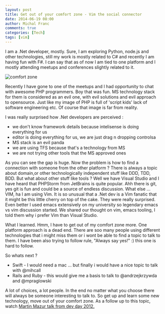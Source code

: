 ```yaml
---
layout: post
title: Get out of your comfort zone - Vim the social connector
date: 2014-06-19 08:00
author: Michal Franc
comments: true
categories: [Tech]
tags: [vim]
---
```

I am a .Net developer, mostly. Sure, I am exploring Python, node.js and other technologies, still my work is mostly related to C# and recently I am having fun with F#. I can say that as of now I am tied to one platform and I mostly attending meetups and conferences slightly related to it.

<img class="aligncenter" src="http://imagizer.imageshack.us/scaled/landing/876/l8oiu.jpg" alt="comfort zone" />

Recently I have gone to one of the meetups and I had opportunity to chat with awesome PHP programmers. Boy that was fun. MS technology stack for them is considered as an evil one, with evil solutions and evil approach to opensource. Just like my image of PHP is full of 'script kids' lack of software engineering etc. Of course that image is far from reality.

I was really surprised how .Net developers are perceived :
<ul>
	<li>we don't know framework details because intelisense is doing everything for us</li>
	<li>editor is doing everything for us, we are just drag n dropping controlsa</li>
	<li>MS stack is an evil panda</li>
	<li>we are using TFS because that's a technology from MS</li>
	<li>we are not trying other tools that the MS approved ones</li>
</ul>
As you can see the gap is huge. Now the problem is how to find a connection with someone from the other platform ? There is always a topic about domain,or other technologically independent stuff like DDD, TDD, BDD. But what about other stuff like tools ? Well we have Visual Studio and I have heard that PHPStorm from JetBrains is quite popular. Ahh there is git, yes git is fun and could be a source of endless discussion. What else ... VIM, ha I am using Vim. It is so unusual that a .Net dev is a Vim fanatic that it might be this little cherry on top of the cake. They were really surprised. Even better I used emacs extensively on my university so legendary emacs vs vim discussion started. We shared our thought on vim, emacs tooling, I told them why i prefer Vim than Visual Studio.

What I learned. Hmm, I have to get out of my comfort zone more. One platform approach is a dead end. There are soo many people using different technologies that i might miss them or i wont be able to find a topic to talk to them. I have been also trying to follow rule, "Always say yes!" :) this one is hard to follow.

So whats next ? 
<ul>
  <li>Swift - I would need a mac ... but finally i would have a nice topic to talk with @mihcall</li>
  <li>Rails and Ruby - this would give me a basis to talk to @andrzejkrzywda and @mpraglowski</li>
</ul>

A lot of choices, a lot people. In the end no matter what you choose there will always be someone interesting to talk to. So get up and learn some new technology, move out of your comfort zone.
As a follow up to this topic, watch <a href="https://www.youtube.com/watch?v=FPBVxpl8NMo">Martin Mazur talk from dev day 2012.</a>
